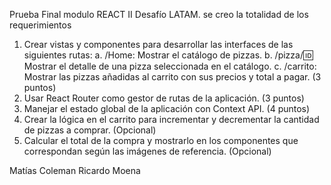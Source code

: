 Prueba Final modulo REACT II Desafío LATAM. 
se creo la totalidad de los requerimientos
1. Crear vistas y componentes para desarrollar las interfaces de las siguientes rutas:
a. /Home: Mostrar el catálogo de pizzas.
b. /pizza/:id: Mostrar el detalle de una pizza seleccionada en el catálogo.
c. /carrito: Mostrar las pizzas añadidas al carrito con sus precios y total a pagar.
(3 puntos)
2. Usar React Router como gestor de rutas de la aplicación.
(3 puntos)
3. Manejar el estado global de la aplicación con Context API.
(4 puntos)
4. Crear la lógica en el carrito para incrementar y decrementar la cantidad de pizzas a
comprar.
(Opcional)
5. Calcular el total de la compra y mostrarlo en los componentes que correspondan
según las imágenes de referencia.
(Opcional)


Matías Coleman
Ricardo Moena
